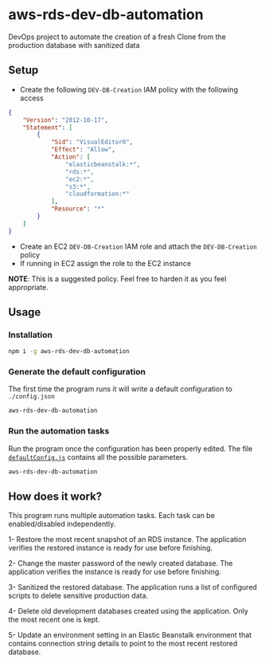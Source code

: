 # aws-rds-dev-db-automation
DevOps project to automate the creation of a fresh Clone from the production database with sanitized data   

## Setup  

- Create the following `DEV-DB-Creation` IAM policy with the following access  

```json
{
    "Version": "2012-10-17",
    "Statement": [
        {
            "Sid": "VisualEditor0",
            "Effect": "Allow",
            "Action": [
                "elasticbeanstalk:*",
                "rds:*",
                "ec2:*",
                "s3:*",
                "cloudformation:*"
            ],
            "Resource": "*"
        }
    ]
}
```

- Create an EC2 `DEV-DB-Creation` IAM role and attach the `DEV-DB-Creation` policy  
- If running in EC2 assign the role to the EC2 instance  

**NOTE**: This is a suggested policy. Feel free to harden it as you feel appropriate.  

## Usage  

### Installation  

```bash
npm i -g aws-rds-dev-db-automation
```

### Generate the default configuration  

The first time the program runs it will write a default configuration to `./config.json`  

```bash
aws-rds-dev-db-automation
```

### Run the automation tasks  

Run the program once the configuration has been properly edited. The file [`defaultConfig.js`](lib/defaultConfig.js) contains all the possible parameters.  

```bash
aws-rds-dev-db-automation
```

## How does it work?  

This program runs multiple automation tasks. Each task can be enabled/disabled independently.  

1- Restore the most recent snapshot of an RDS instance. The application verifies the restored instance is ready for use before finishing.  

2- Change the master password of the newly created database. The application verifies the instance is ready for use before finishing.  

3- Sanitized the restored database. The application runs a list of configured scripts to delete sensitive production data.  

4- Delete old development databases created using the application. Only the most recent one is kept.  

5- Update an environment setting in an Elastic Beanstalk environment that contains connection string details to point to the most recent restored database.  

